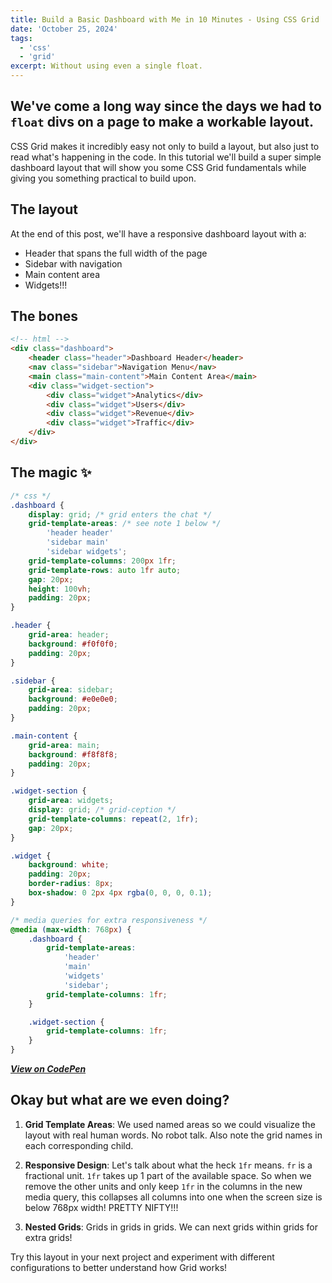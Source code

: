```yaml
---
title: Build a Basic Dashboard with Me in 10 Minutes - Using CSS Grid
date: 'October 25, 2024'
tags:
  - 'css'
  - 'grid'
excerpt: Without using even a single float.
---
```


## We've come a long way since the days we had to `float` divs on a page to make a workable layout.

CSS Grid makes it incredibly easy not only to build a layout, but also just to read what's happening in the code.
In this tutorial we'll build a super simple dashboard layout that will show you some CSS Grid fundamentals while giving you something practical to build upon.

## The layout

At the end of this post, we'll have a responsive dashboard layout with a:

- Header that spans the full width of the page
- Sidebar with navigation
- Main content area
- Widgets!!!

## The bones

```html
<!-- html -->
<div class="dashboard">
	<header class="header">Dashboard Header</header>
	<nav class="sidebar">Navigation Menu</nav>
	<main class="main-content">Main Content Area</main>
	<div class="widget-section">
		<div class="widget">Analytics</div>
		<div class="widget">Users</div>
		<div class="widget">Revenue</div>
		<div class="widget">Traffic</div>
	</div>
</div>
```

## The magic ✨

```css
/* css */
.dashboard {
	display: grid; /* grid enters the chat */
	grid-template-areas: /* see note 1 below */
		'header header'
		'sidebar main'
		'sidebar widgets';
	grid-template-columns: 200px 1fr;
	grid-template-rows: auto 1fr auto;
	gap: 20px;
	height: 100vh;
	padding: 20px;
}

.header {
	grid-area: header;
	background: #f0f0f0;
	padding: 20px;
}

.sidebar {
	grid-area: sidebar;
	background: #e0e0e0;
	padding: 20px;
}

.main-content {
	grid-area: main;
	background: #f8f8f8;
	padding: 20px;
}

.widget-section {
	grid-area: widgets;
	display: grid; /* grid-ception */
	grid-template-columns: repeat(2, 1fr);
	gap: 20px;
}

.widget {
	background: white;
	padding: 20px;
	border-radius: 8px;
	box-shadow: 0 2px 4px rgba(0, 0, 0, 0.1);
}

/* media queries for extra responsiveness */
@media (max-width: 768px) {
	.dashboard {
		grid-template-areas:
			'header'
			'main'
			'widgets'
			'sidebar';
		grid-template-columns: 1fr;
	}

	.widget-section {
		grid-template-columns: 1fr;
	}
}
```

**_[View on CodePen](https://codepen.io/tylts/pen/KKOyezz)_**

## Okay but what are we even doing?

1. **Grid Template Areas**: We used named areas so we could visualize the layout with real human words. No robot talk. Also note the grid names in each corresponding child.

2. **Responsive Design**: Let's talk about what the heck `1fr` means. `fr` is a fractional unit. `1fr` takes up 1 part of the available space. So when we remove the other units and only keep `1fr` in the columns in the new media query, this collapses all columns into one when the screen size is below 768px width! PRETTY NIFTY!!!

3. **Nested Grids**: Grids in grids in grids. We can next grids within grids for extra grids!

Try this layout in your next project and experiment with different configurations to better understand how Grid works!
